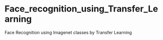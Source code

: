 # Face_recognition_using_Transfer_Learning
Face Recognition using Imagenet classes by Transfer Learning
